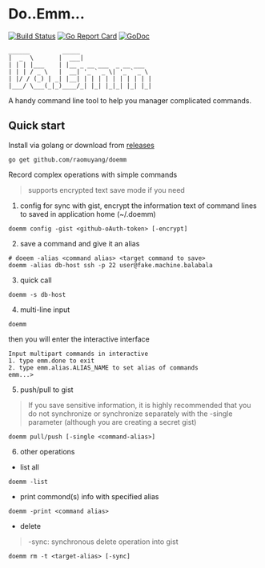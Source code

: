 # Do..Emm...

[![Build Status](https://travis-ci.org/raomuyang/doemm.svg?branch=master)](https://travis-ci.org/raomuyang/doemm)
[![Go Report Card](https://goreportcard.com/badge/github.com/raomuyang/doemm)](https://goreportcard.com/report/github.com/raomuyang/doemm)
[![GoDoc](https://godoc.org/github.com/raomuyang/doemm?status.svg)](https://godoc.org/github.com/raomuyang/doemm)

```
______         _____
|  _  \       |  ___|
| | | |___    | |__ _ __ ___  _ __ ___
| | | / _ \   |  __| '_ ` _ \| '_ ` _ \
| |/ / (_) | _| |__| | | | | | | | | | |
|___/ \___(_|_)____/_| |_| |_|_| |_| |_|
```


A handy command line tool to help you manager complicated commands.

## Quick start

Install via golang or download from [releases](https://github.com/raomuyang/doemm/releases)
```shell
go get github.com/raomuyang/doemm
```

Record complex operations with simple commands
> supports encrypted text save mode if you need


1. config for sync with gist, encrypt the information text of command lines to saved in application home (~/.doemm)

``` shell
doemm config -gist <github-oAuth-token> [-encrypt]
```

2. save a command and give it an alias
```shell
# doeem -alias <command alias> <target command to save>
doemm -alias db-host ssh -p 22 user@fake.machine.balabala
```

3. quick call
```shell
doemm -s db-host
```

4. multi-line input

```shell
doemm
```

then you will enter the interactive interface
```
Input multipart commands in interactive
1. type emm.done to exit
2. type emm.alias.ALIAS_NAME to set alias of commands
emm...>
```

5. push/pull to gist
> If you save sensitive information, it is highly recommended that you do not synchronize or synchronize separately with the -single parameter (although you are creating a secret gist)

```
doemm pull/push [-single <command-alias>]
```

6. other operations

* list all

```shell
doemm -list
```

* print commond(s) info with specified alias

```shell
doemm -print <command alias>
```

* delete
> -sync: synchronous delete operation into gist

```shell
doemm rm -t <target-alias> [-sync]
```

